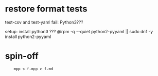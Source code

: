# restore format tests

test-csv and test-yaml fail: Python3???

setup:
	install python3 ???
	@rpm -q --quiet python2-pyyaml || sudo dnf -y install python2-pyyaml


# spin-off

```
	mpp < f.mpp > f.md
```
